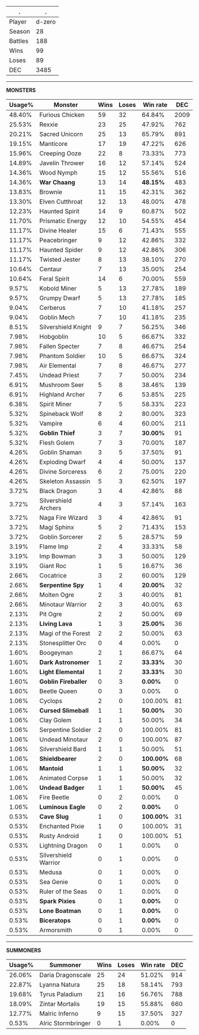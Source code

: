 .|.
|-|-
Player|d-zero
Season|28
Battles|188
Wins|99
Loses|89
DEC|3485

---
**MONSTERS**

Usage%|Monster|Wins|Loses|Win rate|DEC|
-|-|-|-|-|-|
48.40%|Furious Chicken|59|32|64.84%|2009|
25.53%|Rexxie|23|25|47.92%|762|
20.21%|Sacred Unicorn|25|13|65.79%|891|
19.15%|Manticore|17|19|47.22%|626|
15.96%|Creeping Ooze|22|8|73.33%|773|
14.89%|Javelin Thrower|16|12|57.14%|524|
14.36%|Wood Nymph|15|12|55.56%|516|
14.36%|**War Chaang**|13|14|**48.15%**|483|
13.83%|Brownie|11|15|42.31%|362|
13.30%|Elven Cutthroat|12|13|48.00%|478|
12.23%|Haunted Spirit|14|9|60.87%|502|
11.70%|Prismatic Energy|12|10|54.55%|454|
11.17%|Divine Healer|15|6|71.43%|555|
11.17%|Peacebringer|9|12|42.86%|332|
11.17%|Haunted Spider|9|12|42.86%|306|
11.17%|Twisted Jester|8|13|38.10%|270|
10.64%|Centaur|7|13|35.00%|254|
10.64%|Feral Spirit|14|6|70.00%|559|
9.57%|Kobold Miner|5|13|27.78%|189|
9.57%|Grumpy Dwarf|5|13|27.78%|185|
9.04%|Cerberus|7|10|41.18%|257|
9.04%|Goblin Mech|7|10|41.18%|235|
8.51%|Silvershield Knight|9|7|56.25%|346|
7.98%|Hobgoblin|10|5|66.67%|332|
7.98%|Fallen Specter|7|8|46.67%|254|
7.98%|Phantom Soldier|10|5|66.67%|324|
7.98%|Air Elemental|7|8|46.67%|277|
7.45%|Undead Priest|7|7|50.00%|234|
6.91%|Mushroom Seer|5|8|38.46%|139|
6.91%|Highland Archer|7|6|53.85%|225|
6.38%|Spirit Miner|7|5|58.33%|223|
5.32%|Spineback Wolf|8|2|80.00%|323|
5.32%|Vampire|6|4|60.00%|211|
5.32%|**Goblin Thief**|3|7|**30.00%**|91|
5.32%|Flesh Golem|7|3|70.00%|187|
4.26%|Goblin Shaman|3|5|37.50%|91|
4.26%|Exploding Dwarf|4|4|50.00%|137|
4.26%|Divine Sorceress|6|2|75.00%|220|
4.26%|Skeleton Assassin|5|3|62.50%|197|
3.72%|Black Dragon|3|4|42.86%|88|
3.72%|Silvershield Archers|4|3|57.14%|163|
3.72%|Naga Fire Wizard|3|4|42.86%|91|
3.72%|Magi Sphinx|5|2|71.43%|153|
3.72%|Goblin Sorcerer|2|5|28.57%|59|
3.19%|Flame Imp|2|4|33.33%|58|
3.19%|Imp Bowman|3|3|50.00%|129|
3.19%|Giant Roc|1|5|16.67%|36|
2.66%|Cocatrice|3|2|60.00%|129|
2.66%|**Serpentine Spy**|1|4|**20.00%**|32|
2.66%|Molten Ogre|2|3|40.00%|81|
2.66%|Minotaur Warrior|2|3|40.00%|63|
2.13%|Pit Ogre|2|2|50.00%|69|
2.13%|**Living Lava**|1|3|**25.00%**|36|
2.13%|Magi of the Forest|2|2|50.00%|63|
2.13%|Stonesplitter Orc|0|4|0.00%|0|
1.60%|Boogeyman|2|1|66.67%|64|
1.60%|**Dark Astronomer**|1|2|**33.33%**|30|
1.60%|**Light Elemental**|1|2|**33.33%**|30|
1.60%|**Goblin Fireballer**|0|3|**0.00%**|0|
1.60%|Beetle Queen|0|3|0.00%|0|
1.06%|Cyclops|2|0|100.00%|81|
1.06%|**Cursed Slimeball**|1|1|**50.00%**|30|
1.06%|Clay Golem|1|1|50.00%|34|
1.06%|Serpentine Soldier|2|0|100.00%|81|
1.06%|Undead Minotaur|2|0|100.00%|87|
1.06%|Silvershield Bard|1|1|50.00%|51|
1.06%|**Shieldbearer**|2|0|**100.00%**|68|
1.06%|**Mantoid**|1|1|**50.00%**|32|
1.06%|Animated Corpse|1|1|50.00%|32|
1.06%|**Undead Badger**|1|1|**50.00%**|45|
1.06%|Fire Beetle|0|2|0.00%|0|
1.06%|**Luminous Eagle**|0|2|**0.00%**|0|
0.53%|**Cave Slug**|1|0|**100.00%**|31|
0.53%|Enchanted Pixie|1|0|100.00%|31|
0.53%|Rusty Android|1|0|100.00%|51|
0.53%|Lightning Dragon|0|1|0.00%|0|
0.53%|Silvershield Warrior|0|1|0.00%|0|
0.53%|Medusa|0|1|0.00%|0|
0.53%|Sea Genie|0|1|0.00%|0|
0.53%|Ruler of the Seas|0|1|0.00%|0|
0.53%|**Spark Pixies**|0|1|**0.00%**|0|
0.53%|**Lone Boatman**|0|1|**0.00%**|0|
0.53%|**Biceratops**|0|1|**0.00%**|0|
0.53%|Armorsmith|0|1|0.00%|0|

---
**SUMMONERS**

Usage%|Summoner|Wins|Loses|Win rate|DEC|
-|-|-|-|-|-|
26.06%|Daria Dragonscale|25|24|51.02%|914|
22.87%|Lyanna Natura|25|18|58.14%|793|
19.68%|Tyrus Paladium|21|16|56.76%|788|
18.09%|Zintar Mortalis|19|15|55.88%|660|
12.77%|Malric Inferno|9|15|37.50%|327|
0.53%|Alric Stormbringer|0|1|0.00%|0|
